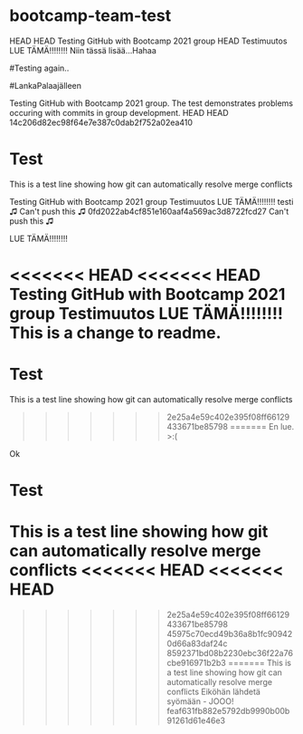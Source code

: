 # bootcamp-team-test
HEAD
HEAD
Testing GitHub with Bootcamp 2021 group
HEAD
Testimuutos
LUE TÄMÄ!!!!!!!!
Niin tässä lisää...Hahaa

#Testing again..

#LankaPalaajälleen

Testing GitHub with Bootcamp 2021 group. The test demonstrates problems occuring with commits in group development.
HEAD
HEAD
14c206d82ec98f64e7e387c0dab2f752a02ea410
# Test
This is a test line showing how git can automatically resolve merge conflicts


Testing GitHub with Bootcamp 2021 group
Testimuutos
LUE TÄMÄ!!!!!!!!
testi
♫ Can't push this ♫
0fd2022ab4cf851e160aaf4a569ac3d8722fcd27
 Can't push this ♫

LUE TÄMÄ!!!!!!!!

<<<<<<< HEAD
<<<<<<< HEAD
Testing GitHub with Bootcamp 2021 group
Testimuutos
LUE TÄMÄ!!!!!!!!
This is a change to readme.
=======
# Test
This is a test line showing how git can automatically resolve merge conflicts
>>>>>>> 2e25a4e59c402e395f08ff66129433671be85798
=======
En lue. >:(

Ok
# Test
This is a test line showing how git can automatically resolve merge conflicts
<<<<<<< HEAD
<<<<<<< HEAD
=======
>>>>>>> 2e25a4e59c402e395f08ff66129433671be85798
>>>>>>> 45975c70ecd49b36a8b1fc909420d66a83daf24c
>>>>>>> 8592371bd08b2230ebc36f22a76cbe916971b2b3
=======
This is a test line showing how git can automatically resolve merge conflicts
Eiköhän lähdetä syömään - JOOO!
>>>>>>> feaf631fb882e5792db9990b00b91261d61e46e3
